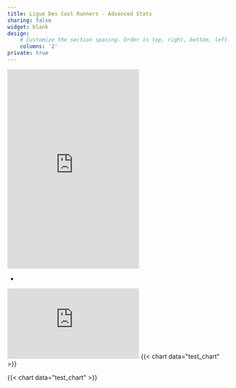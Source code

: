 ```yaml
---
title: Ligue Des Cool Runners - Advanced Stats
sharing: false
widget: blank
design:
    # Customize the section spacing. Order is top, right, bottom, left.
    columns: '2'
private: true
---
```


<iframe allowtransparency frameborder='0' height='454' scrolling='no' src='https://www.strava.com/clubs/893517/latest-rides/77b096b555e16ddfff3ef6b4578be789c2186bb4?show_rides=true' width='300'></iframe>

-
<iframe allowtransparency frameborder='0' height='160' scrolling='no' src='https://www.strava.com/clubs/893517/latest-rides/77b096b555e16ddfff3ef6b4578be789c2186bb4?show_rides=false' width='300'></iframe>
{{< chart data="test_chart" >}}

{{< chart data="test_chart" >}}
